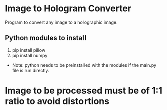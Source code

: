 # Image to Hologram Converter
Program to convert any image to a holographic image.

## Python modules to install
1. pip install pillow
2. pip install numpy

- Note: python needs to be preinstalled with the modules if the main.py file is run directly. 

# Image to be processed must be of 1:1 ratio to avoid distortions